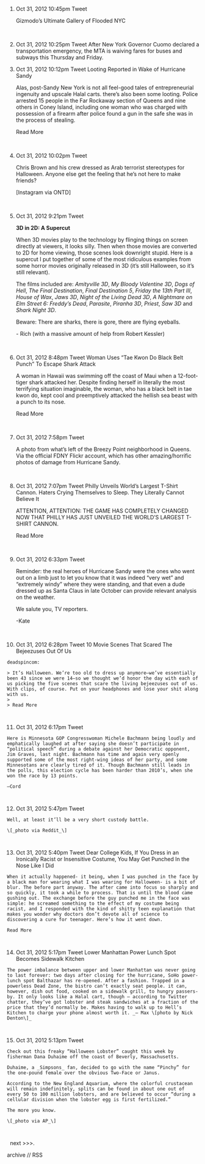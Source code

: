 1.  Oct 31, 2012 10:45pm Tweet
    
    Gizmodo’s Ultimate Gallery of Flooded NYC
    
     
2.  Oct 31, 2012 10:25pm Tweet After New York Governor Cuomo declared a transportation emergency, the MTA is waiving fares for buses and subways this Thursday and Friday.  
3.  Oct 31, 2012 10:12pm Tweet Looting Reported in Wake of Hurricane Sandy
    
    Alas, post-Sandy New York is not all feel-good tales of entrepreneurial ingenuity and upscale Halal carts. there’s also been some looting. Police arrested 15 people in the Far Rockaway section of Queens and nine others in Coney Island, including one woman who was charged with possession of a firearm after police found a gun in the safe she was in the process of stealing.
    
    Read More
    
     
4.  Oct 31, 2012 10:02pm Tweet
    
    Chris Brown and his crew dressed as Arab terrorist stereotypes for Halloween. Anyone else get the feeling that he’s not here to make friends?
    
    \[Instagram via ONTD\]
    
     
5.  Oct 31, 2012 9:21pm Tweet
    
    **3D in 2D: A Supercut**
    
    When 3D movies play to the technology by flinging things on screen directly at viewers, it looks silly. Then when those movies are converted to 2D for home viewing, those scenes look downright stupid. Here is a supercut I put together of some of the most ridiculous examples from some horror movies originally released in 3D (it’s still Halloween, so it’s still relevant).
    
    The films included are: _Amityville 3D_, _My Bloody Valentine 3D_, _Dogs of Hell_, _The Final Destination_, _Final Destination 5_, _Friday the 13th Part III_, _House of Wax_, _Jaws 3D_, _Night of the Living Dead 3D_, _A Nightmare on Elm Street 6: Freddy’s Dead_, _Parasite_, _Piranha 3D_, _Priest_, _Saw 3D_ and _Shark Night 3D_.
    
    Beware: There are sharks, there is gore, there are flying eyeballs.
    
    \- Rich (with a massive amount of help from Robert Kessler)
    
     
6.  Oct 31, 2012 8:48pm Tweet Woman Uses “Tae Kwon Do Black Belt Punch” To Escape Shark Attack
    
    A woman in Hawaii was swimming off the coast of Maui when a 12-foot-tiger shark attacked her. Despite finding herself in literally the most terrifying situation imaginable, the woman, who has a black belt in tae kwon do, kept cool and preemptively attacked the hellish sea beast with a punch to its nose.
    
    Read More
    
     
7.  Oct 31, 2012 7:58pm Tweet
    
    A photo from what’s left of the Breezy Point neighborhood in Queens. Via the official FDNY Flickr account, which has other amazing/horrific photos of damage from Hurricane Sandy. 
    
     
8.  Oct 31, 2012 7:07pm Tweet Philly Unveils World’s Largest T-Shirt Cannon. Haters Crying Themselves to Sleep. They Literally Cannot Believe It
    
    ATTENTION, ATTENTION: THE GAME HAS COMPLETELY CHANGED NOW THAT PHILLY HAS JUST UNVEILED THE WORLD’S LARGEST T-SHIRT CANNON.
    
    Read More
    
     
9.  Oct 31, 2012 6:33pm Tweet
    
    Reminder: the real heroes of Hurricane Sandy were the ones who went out on a limb just to let you know that it was indeed “very wet” and “extremely windy” where they were standing, and that even a dude dressed up as Santa Claus in late October can provide relevant analysis on the weather.
    
    We salute you, TV reporters.
    
    \-Kate
    
     
10.  Oct 31, 2012 6:28pm Tweet 10 Movie Scenes That Scared The Bejeezuses Out Of Us
    
    deadspincom:
    
    > It’s Halloween. We’re too old to dress up anymore—we’ve essentially been 43 since we were 14—so we thought we’d honor the day with each of us picking the five scenes that scare the living bejeezuses out of us. With clips, of course. Put on your headphones and lose your shit along with us.
    > 
    > Read More
    
     
11.  Oct 31, 2012 6:17pm Tweet
    
    Here is Minnesota GOP Congresswoman Michele Bachmann being loudly and emphatically laughed at after saying she doesn’t participate in “political speech” during a debate against her Democratic opponent, Jim Graves, last night. Bachmann has time and again very openly supported some of the most right-wing ideas of her party, and some Minnesotans are clearly tired of it. Though Bachmann still leads in the polls, this election cycle has been harder than 2010’s, when she won the race by 13 points.
    
    —Cord
    
     
12.  Oct 31, 2012 5:47pm Tweet
    
    Well, at least it’ll be a very short custody battle.
    
    \[_photo via Reddit_\]
    
     
13.  Oct 31, 2012 5:40pm Tweet Dear College Kids, If You Dress in an Ironically Racist or Insensitive Costume, You May Get Punched In the Nose Like I Did
    
    When it actually happened- it being, when I was punched in the face by a black man for wearing what I was wearing for Halloween- is a bit of blur. The before part anyway. The after came into focus so sharply and so quickly, it took a while to process. That is until the blood came gushing out. The exchange before the guy punched me in the face was simple: he screamed something to the effect of my costume being racist, and I responded with the kind of shitty teen explanation that makes you wonder why doctors don’t devote all of science to discovering a cure for teenager. Here’s how it went down.
    
    Read More
    
     
14.  Oct 31, 2012 5:17pm Tweet Lower Manhattan Power Lunch Spot Becomes Sidewalk Kitchen
    
    The power imbalance between upper and lower Manhattan was never going to last forever: two days after closing for the hurricane, SoHo power-lunch spot Balthazar has re-opened. After a fashion. Trapped in a powerless Dead Zone, the bistro can’t exactly seat people. it can, however, dish out food, cooked on a sidewalk grill, to hungry passers-by. It only looks like a Halal cart, though — according to Twitter chatter, they’ve got lobster and steak sandwiches at a fraction of the price that they’d normally be. Makes having to walk up to Hell’s Kitchen to charge your phone almost worth it. _— Max \[photo by Nick Denton\]_
    
     
15.  Oct 31, 2012 5:13pm Tweet
    
    Check out this freaky “Halloween Lobster” caught this week by fisherman Dana Duhaime off the coast of Beverly, Massachusetts.
    
    Duhaime, a _Simpsons_ fan, decided to go with the name “Pinchy” for the one-pound female over the obvious Two-Face or Janus.
    
    According to the New England Aquarium, where the colorful crustacean will remain indefinitely, splits can be found in about one out of every 50 to 100 million lobsters, and are believed to occur “during a cellular division when the lobster egg is first fertilized.”
    
    The more you know.
    
    \[_photo via AP_\]
    
     

  next >>>.

  
  
archive // RSS
